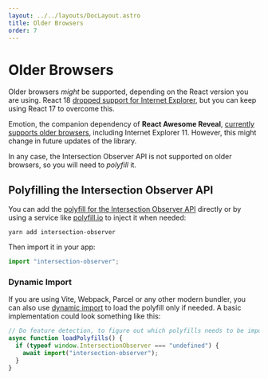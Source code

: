 ```yaml
---
layout: ../../layouts/DocLayout.astro
title: Older Browsers
order: 7
---
```


# Older Browsers

Older browsers _might_ be supported, depending on the React version you are using. React 18 [dropped support for Internet Explorer](https://reactjs.org/blog/2022/03/08/react-18-upgrade-guide.html#dropping-support-for-internet-explorer), but you can keep using React 17 to overcome this.

Emotion, the companion dependency of **React Awesome Reveal**, [currently supports older browsers](https://emotion.sh/docs/introduction#browser-requirements), including Internet Explorer 11. However, this might change in future updates of the library.

In any case, the Intersection Observer API is not supported on older browsers, so you will need to _polyfill_ it.

## Polyfilling the Intersection Observer API

You can add the [polyfill for the Intersection Observer API](https://www.npmjs.com/package/intersection-observer) directly or by using a service like [polyfill.io](https://polyfill.io/v2/docs) to inject it when needed:

```shell
yarn add intersection-observer
```

Then import it in your app:

```typescript
import "intersection-observer";
```

### Dynamic Import

If you are using Vite, Webpack, Parcel or any other modern bundler, you can also use [dynamic import](https://webpack.js.org/guides/code-splitting/#dynamic-imports) to load the polyfill only if needed. A basic implementation could look something like this:

```typescript
// Do feature detection, to figure out which polyfills needs to be imported
async function loadPolyfills() {
  if (typeof window.IntersectionObserver === "undefined") {
    await import("intersection-observer");
  }
}
```
